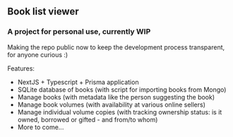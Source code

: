 ## Book list viewer
### A project for personal use, currently WIP

Making the repo public now to keep the development process transparent, for anyone curious :)

Features:
- NextJS + Typescript + Prisma application
- SQLite database of books (with script for importing books from Mongo)
- Manage books (with metadata like the person suggesting the book)
- Manage book volumes (with availability at various online sellers)
- Manage individual volume copies (with tracking ownership status: is it owned, borrowed or gifted - and from/to whom)
- More to come...